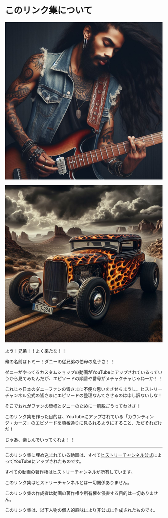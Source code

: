 <script setup>
import { VPTeamMembers } from 'vitepress/theme'

const members = [
  {
    avatar: 'https://www.github.com/yoocda-CentOS6.png',
    name: 'yoocda a.k.a Tony',
    title: 'D.C Brotherhood',
    links: [
      { icon: 'github', link: 'https://github.com/yoocda-CentOS6' }
    ]
  }
]
</script>

# このリンク集について

![](../images/_025c9da5-9989-4e5f-af81-5d5fd7f93a8f.jpg)

![](../images/_6b7c666f-f660-4f6a-a1fc-00454622be00.jpg)

よう！兄弟！！よく来たな！！

俺の名前はトミー！ダニーの従兄弟の伯母の息子さ！！

ダニーがやってるカスタムショップの動画がYouTubeにアップされているっていうから見てみたんだが、エピソードの順番や番号がメチャクチャじゃねーか！！

これじゃ日本のダニーファンの皆さまに不便な思いをさせちまうし、ヒストリーチャンネル公式の皆さまにエピソードの整理なんてさせるのは申し訳ないしな！

そこでおれがファンの皆様とダニーのために一肌脱ごうってわけさ！

このリンク集を作った目的は、YouTubeにアップされている「カウンティング・カーズ」のエピソードを順番通りに見られるようにすること、ただそれだけだ！

じゃあ、楽しんでいってくれよ！！

---

このリンク集に埋め込まれている動画は、すべて[ヒストリーチャンネル公式](https://www.youtube.com/@HISTORYjp)によってYouTubeにアップされたものです。

すべての動画の著作権はヒストリーチャンネルが所有しています。

このリンク集はヒストリーチャンネルとは一切関係ありません。

このリンク集の作成者は動画の著作権や所有権を侵害する目的は一切ありません。

このリンク集は、以下人物の個人的趣味により非公式に作成されたものです。

<VPTeamMembers size="small" :members="members" />
